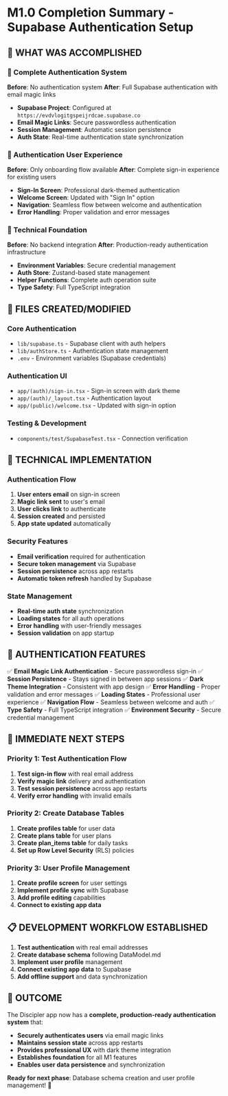# M1.0 Completion Summary - Supabase Authentication Setup

## 🎯 WHAT WAS ACCOMPLISHED

### 🔐 Complete Authentication System
**Before**: No authentication system
**After**: Full Supabase authentication with email magic links

- **Supabase Project**: Configured at `https://evdvlogitgspeijrdcae.supabase.co`
- **Email Magic Links**: Secure passwordless authentication
- **Session Management**: Automatic session persistence
- **Auth State**: Real-time authentication state synchronization

### 📱 Authentication User Experience
**Before**: Only onboarding flow available
**After**: Complete sign-in experience for existing users

- **Sign-In Screen**: Professional dark-themed authentication
- **Welcome Screen**: Updated with "Sign In" option
- **Navigation**: Seamless flow between welcome and authentication
- **Error Handling**: Proper validation and error messages

### 🔧 Technical Foundation
**Before**: No backend integration
**After**: Production-ready authentication infrastructure

- **Environment Variables**: Secure credential management
- **Auth Store**: Zustand-based state management
- **Helper Functions**: Complete auth operation suite
- **Type Safety**: Full TypeScript integration

## 📁 FILES CREATED/MODIFIED

### Core Authentication
- `lib/supabase.ts` - Supabase client with auth helpers
- `lib/authStore.ts` - Authentication state management
- `.env` - Environment variables (Supabase credentials)

### Authentication UI
- `app/(auth)/sign-in.tsx` - Sign-in screen with dark theme
- `app/(auth)/_layout.tsx` - Authentication layout
- `app/(public)/welcome.tsx` - Updated with sign-in option

### Testing & Development
- `components/test/SupabaseTest.tsx` - Connection verification

## 🔧 TECHNICAL IMPLEMENTATION

### Authentication Flow
1. **User enters email** on sign-in screen
2. **Magic link sent** to user's email
3. **User clicks link** to authenticate
4. **Session created** and persisted
5. **App state updated** automatically

### Security Features
- **Email verification** required for authentication
- **Secure token management** via Supabase
- **Session persistence** across app restarts
- **Automatic token refresh** handled by Supabase

### State Management
- **Real-time auth state** synchronization
- **Loading states** for all auth operations
- **Error handling** with user-friendly messages
- **Session validation** on app startup

## 🎯 AUTHENTICATION FEATURES

✅ **Email Magic Link Authentication** - Secure passwordless sign-in
✅ **Session Persistence** - Stays signed in between app sessions
✅ **Dark Theme Integration** - Consistent with app design
✅ **Error Handling** - Proper validation and error messages
✅ **Loading States** - Professional user experience
✅ **Navigation Flow** - Seamless between welcome and auth
✅ **Type Safety** - Full TypeScript integration
✅ **Environment Security** - Secure credential management

## 🚀 IMMEDIATE NEXT STEPS

### Priority 1: Test Authentication Flow
1. **Test sign-in flow** with real email address
2. **Verify magic link** delivery and authentication
3. **Test session persistence** across app restarts
4. **Verify error handling** with invalid emails

### Priority 2: Create Database Tables
1. **Create profiles table** for user data
2. **Create plans table** for user plans
3. **Create plan_items table** for daily tasks
4. **Set up Row Level Security** (RLS) policies

### Priority 3: User Profile Management
1. **Create profile screen** for user settings
2. **Implement profile sync** with Supabase
3. **Add profile editing** capabilities
4. **Connect to existing app data**

## 📋 DEVELOPMENT WORKFLOW ESTABLISHED

1. **Test authentication** with real email addresses
2. **Create database schema** following DataModel.md
3. **Implement user profile** management
4. **Connect existing app data** to Supabase
5. **Add offline support** and data synchronization

## 🎉 OUTCOME

The Discipler app now has a **complete, production-ready authentication system** that:

- **Securely authenticates users** via email magic links
- **Maintains session state** across app restarts
- **Provides professional UX** with dark theme integration
- **Establishes foundation** for all M1 features
- **Enables user data persistence** and synchronization

**Ready for next phase**: Database schema creation and user profile management! 🚀


